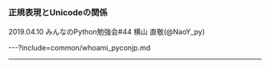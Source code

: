 ## 

### 正規表現とUnicodeの関係

2019.04.10 みんなのPython勉強会#44
横山 直敬(@NaoY_py)

---?include=common/whoami_pyconjp.md

---

## 